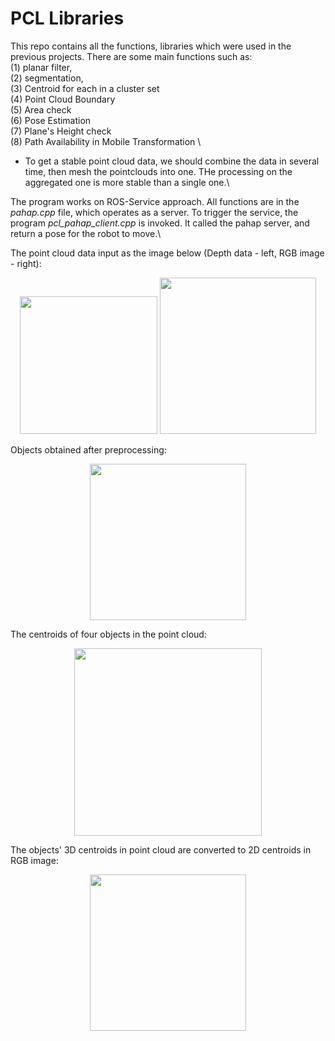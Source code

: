 # PCL Libraries
This repo contains all the functions, libraries which were used in the previous projects. There are some main functions such as: \
(1) planar filter, \
(2) segmentation, \
(3) Centroid for each in a cluster set \
(4) Point Cloud Boundary \
(5) Area check \
(6) Pose Estimation \
(7) Plane's Height check\
(8) Path Availability in Mobile Transformation \
- To get a stable point cloud data, we should combine the data in several time, then mesh the pointclouds into one. THe processing on the aggregated one is more stable than a single one.\

The program works on ROS-Service approach. All functions are in the *pahap.cpp* file, which operates as a server. To trigger the service, the program *pcl_pahap_client.cpp* is invoked. It called the pahap server, and return a pose for the robot to move.\

The point cloud data input as the image below (Depth data - left, RGB image - right):
<p align="center">
  <img src="https://github.com/buivn/images/blob/master/cvUnr2019/pcdInput.png" width="220">
  <img src="https://github.com/buivn/images/blob/master/cvUnr2019/4objectnew1.jpg" width="250">
</p>

Objects obtained after preprocessing: 
<p align="center">
  <img src="https://github.com/buivn/images/blob/master/cvUnr2019/planerFiltering1.png" width="250">
</p>
The centroids of four objects in the point cloud:
<p align="center">
  <img src="https://github.com/buivn/images/blob/master/cvUnr2019/centroid3D.png" width="300">
</p>
The objects' 3D centroids in point cloud are converted to 2D centroids in RGB image:
<p align="center">
  <img src="https://github.com/buivn/images/blob/master/cvUnr2019/2Dcentroids.png" width="250">
</p>


